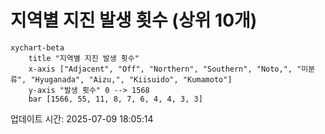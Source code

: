 # 지역별 지진 발생 횟수 (상위 10개)

```mermaid
xychart-beta
    title "지역별 지진 발생 횟수"
    x-axis ["Adjacent", "Off", "Northern", "Southern", "Noto,", "미분류", "Hyuganada", "Aizu,", "Kiisuido", "Kumamoto"]
    y-axis "발생 횟수" 0 --> 1568
    bar [1566, 55, 11, 8, 7, 6, 4, 4, 3, 3]
```

업데이트 시간: 2025-07-09 18:05:14
